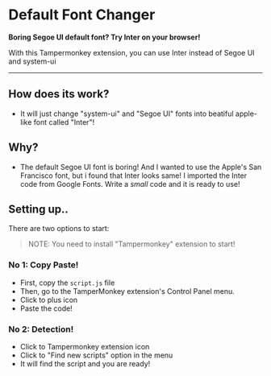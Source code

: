 # Default Font Changer
**Boring Segoe UI default font? Try Inter on your browser!**

With this Tampermonkey extension, you can use Inter instead of Segoe UI and system-ui

---
## How does its work?
- It will just change "system-ui" and "Segoe UI" fonts into beatiful apple-like font called "Inter"!

## Why?
- The default Segoe UI font is boring! And I wanted to use the Apple's San Francisco font, but i found that Inter looks same! I imported the Inter code from Google Fonts. Write a _small_ code and it is ready to use!

## Setting up..
There are two options to start:
> NOTE: You need to install "Tampermonkey" extension to start!
### No 1: Copy Paste!
- First, copy the `script.js` file
- Then, go to the TamperMonkey extension's Control Panel menu.
- Click to plus icon
- Paste the code!

### No 2: Detection!
- Click to Tampermonkey extension icon
- Click to "Find new scripts" option in the menu
- It will find the script and you are ready!
